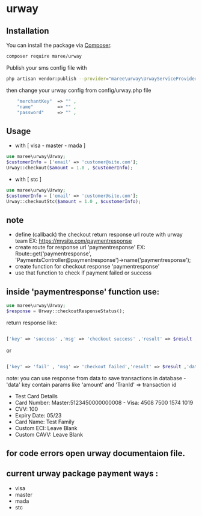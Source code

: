 # urway
## Installation

You can install the package via [Composer](https://getcomposer.org).

```bash
composer require maree/urway
```
Publish your sms config file with

```bash
php artisan vendor:publish --provider="maree\urway\UrwayServiceProvider" --tag="urway"
```
then change your urway config from config/urway.php file
```php
    "merchantKey"  => "" ,
    "name"         => "" ,
    "password"     => "" ,
```
## Usage

- with [ visa - master - mada ]
```php
use maree\urway\Urway;
$customerInfo = ['email' => 'customer@site.com'];
Urway::checkout($amount = 1.0 , $customerInfo);  

```
- with [ stc ]

```php
use maree\urway\Urway;
$customerInfo = ['email' => 'customer@site.com'];
Urway::checkoutStc($amount = 1.0 , $customerInfo);  

```

## note 
- define (callback) the checkout return response url route with urway team EX: https://mysite.com/paymentresponse
- create route for response url 'paymentresponse' 
EX: Route::get('paymentresponse', 'PaymentsController@paymentresponse')->name('paymentresponse'); 
- create function for checkout response 'paymentresponse'
- use that function to check if payment failed or success

## inside 'paymentresponse' function use:
```php
use maree\urway\Urway;
$response = Urway::checkoutResponseStatus();  

```
return response like: 
```php

['key' => 'success' ,'msg' => 'checkout success' ,'result' => $result ,'data' => $_GET ]  

```
or 

```php

['key' => 'fail' , 'msg' => 'checkout failed','result' => $result ,'data' => $_GET ] 

```
note: you can use response from data to save transactions in database - 'data' key contain params like 'amount' and 'TranId' => transaction id  

- Test Card Details
- Card Number: Master:5123450000000008 - Visa: 4508 7500 1574 1019
- CVV: 100
- Expiry Date: 05/23
- Card Name: Test Family
- Custom ECI: Leave Blank
- Custom CAVV: Leave Blank

## for code errors open urway documentaion file.
## current urway package payment ways :
- visa
- master
- mada
- stc








